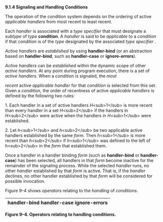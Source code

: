 **9.1.4 Signaling and Handling Conditions** 

The operation of the condition system depends on the ordering of active *applicable handlers* from most recent to least recent. 

Each *handler* is associated with a *type specifier* that must designate a *subtype* of *type* **condition**. A *handler* is said to be *applicable* to a *condition* if that *condition* is of the *type* designated by the associated *type specifier* . 

*Active handlers* are *established* by using **handler-bind** (or an abstraction based on **handler-bind**, such as **handler-case** or **ignore-errors**). 

*Active handlers* can be *established* within the dynamic scope of other *active handlers*. At any point during program execution, there is a set of *active handlers*. When a *condition* is signaled, the *most* 



 

 

*recent* active *applicable handler* for that *condition* is selected from this set. Given a *condition*, the order of recentness of active *applicable handlers* is defined by the following two rules: 

1\. Each handler in a set of active handlers *H*\<sub\>1\</sub\> is more recent than every handler in a set *H*\<sub\>2\</sub\> if the handlers in *H*\<sub\>2\</sub\> were active when the handlers in *H*\<sub\>1\</sub\> were established. 

2\. Let *h*\<sub\>1\</sub\> and *h*\<sub\>2\</sub\> be two applicable active handlers established by the same *form*. Then *h*\<sub\>1\</sub\> is more recent than *h*\<sub\>2\</sub\> if *h*\<sub\>1\</sub\> was defined to the left of *h*\<sub\>2\</sub\> in the *form* that established them. 

Once a handler in a handler binding *form* (such as **handler-bind** or **handler-case**) has been selected, all handlers in that *form* become inactive for the remainder of the signaling process. While the selected *handler* runs, no other *handler* established by that *form* is active. That is, if the *handler* declines, no other handler established by that *form* will be considered for possible invocation. 

Figure 9–4 shows *operators* relating to the *handling* of *conditions*. 

|**handler-bind handler-case ignore-errors**|
| :- |


**Figure 9–4. Operators relating to handling conditions.** 

